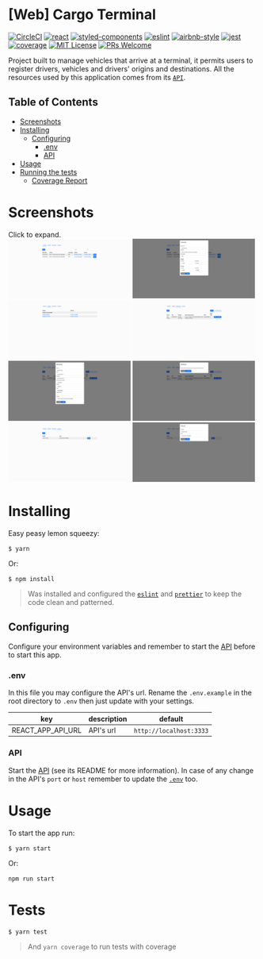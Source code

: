 # [Web] Cargo Terminal
[![CircleCI](https://img.shields.io/circleci/build/github/DiegoVictor/cargo-terminal-web?style=flat-square&logo=circleci)](https://app.circleci.com/pipelines/github/DiegoVictor/cargo-terminal-web)
[![react](https://img.shields.io/badge/reactjs-18.2.0-61dafb?style=flat-square&logo=react)](https://reactjs.org/)
[![styled-components](https://img.shields.io/badge/styled_components-5.3.6-db7b86?style=flat-square&logo=styled-components)](https://styled-components.com/)
[![eslint](https://img.shields.io/badge/eslint-8.26.0-4b32c3?style=flat-square&logo=eslint)](https://eslint.org/)
[![airbnb-style](https://flat.badgen.net/badge/style-guide/airbnb/ff5a5f?icon=airbnb)](https://github.com/airbnb/javascript)
[![jest](https://img.shields.io/badge/jest-27.5.1-brightgreen?style=flat-square&logo=jest)](https://jestjs.io/)
[![coverage](https://img.shields.io/codecov/c/gh/DiegoVictor/cargo-terminal-web?logo=codecov&style=flat-square)](https://app.codecov.io/gh/DiegoVictor/cargo-terminal-web/tree/main)
[![MIT License](https://img.shields.io/badge/license-MIT-green?style=flat-square)](https://raw.githubusercontent.com/DiegoVictor/cargo-terminal-web/main/LICENSE)
[![PRs Welcome](https://img.shields.io/badge/PRs-welcome-brightgreen.svg?style=flat-square)](http://makeapullrequest.com)

Project built to manage vehicles that arrive at a terminal, it permits users to register drivers, vehicles and drivers' origins and destinations. All the resources used by this application comes from its [`API`](https://github.com/DiegoVictor/cargo-terminal-api).

## Table of Contents
* [Screenshots](#screenshots)
* [Installing](#installing)
  * [Configuring](#configuring)
    * [.env](#env)
    * [API](#api)
* [Usage](#usage)
* [Running the tests](#running-the-tests)
  * [Coverage Report](#coverage-report)

# Screenshots
Click to expand.<br>
<img src="https://raw.githubusercontent.com/DiegoVictor/cargo-terminal-web/main/screenshots/terminal.png" width="49%"/>
<img src="https://raw.githubusercontent.com/DiegoVictor/cargo-terminal-web/main/screenshots/terminal-edit.png" width="49%"/>
<img src="https://raw.githubusercontent.com/DiegoVictor/cargo-terminal-web/main/screenshots/travels.png" width="49%"/>
<img src="https://raw.githubusercontent.com/DiegoVictor/cargo-terminal-web/main/screenshots/drivers.png" width="49%"/>
<img src="https://raw.githubusercontent.com/DiegoVictor/cargo-terminal-web/main/screenshots/driver-edit.png" width="49%"/>
<img src="https://raw.githubusercontent.com/DiegoVictor/cargo-terminal-web/main/screenshots/driver-disable.png" width="49%"/>
<img src="https://raw.githubusercontent.com/DiegoVictor/cargo-terminal-web/main/screenshots/vehicles.png" width="49%"/>
<img src="https://raw.githubusercontent.com/DiegoVictor/cargo-terminal-web/main/screenshots/vehicle-edit.png" width="49%"/>

# Installing
Easy peasy lemon squeezy:
```
$ yarn
```
Or:
```
$ npm install
```
> Was installed and configured the [`eslint`](https://eslint.org/) and [`prettier`](https://prettier.io/) to keep the code clean and patterned.

## Configuring
Configure your environment variables and remember to start the [API](https://github.com/DiegoVictor/cargo-terminal-api) before to start this app.

### .env
In this file you may configure the API's url. Rename the `.env.example` in the root directory to `.env` then just update with your settings.

key|description|default
---|---|---
REACT_APP_API_URL|API's url|`http://localhost:3333`

### API
Start the [API](https://github.com/DiegoVictor/cargo-terminal-api) (see its README for more information). In case of any change in the API's `port` or `host` remember to update the [`.env`](#env) too.

# Usage
To start the app run:
```
$ yarn start
```
Or:
```
npm run start
```

# Tests
```
$ yarn test
```
> And `yarn coverage` to run tests with coverage
